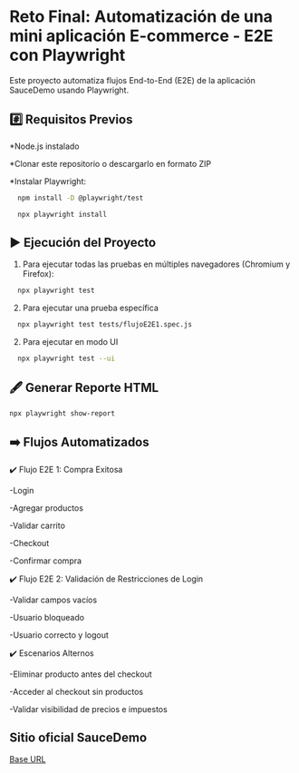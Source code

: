 
# Reto Final: Automatización de una mini aplicación E-commerce - E2E con Playwright

Este proyecto automatiza flujos End-to-End (E2E) de la aplicación SauceDemo usando Playwright.

## #️⃣  Requisitos Previos

*Node.js instalado

*Clonar este repositorio o descargarlo en formato ZIP

*Instalar Playwright: 

```bash
  npm install -D @playwright/test
```
```bash
  npx playwright install
```

## ▶️ Ejecución del Proyecto

1. Para ejecutar todas las pruebas en múltiples navegadores (Chromium y Firefox):

```bash
  npx playwright test
```
2. Para ejecutar una prueba específica

```bash
  npx playwright test tests/flujoE2E1.spec.js
```
2. Para ejecutar en modo UI

```bash
  npx playwright test --ui
```

## 🖋️ Generar Reporte HTML

`npx playwright show-report`
## ➡️ Flujos Automatizados

✔️ Flujo E2E 1: Compra Exitosa

-Login

-Agregar productos

-Validar carrito

-Checkout

-Confirmar compra

✔️ Flujo E2E 2: Validación de Restricciones de Login

-Validar campos vacíos

-Usuario bloqueado

-Usuario correcto y logout

✔️ Escenarios Alternos

-Eliminar producto antes del checkout

-Acceder al checkout sin productos

-Validar visibilidad de precios e impuestos


## Sitio oficial SauceDemo

[Base URL](https://www.saucedemo.com/)

